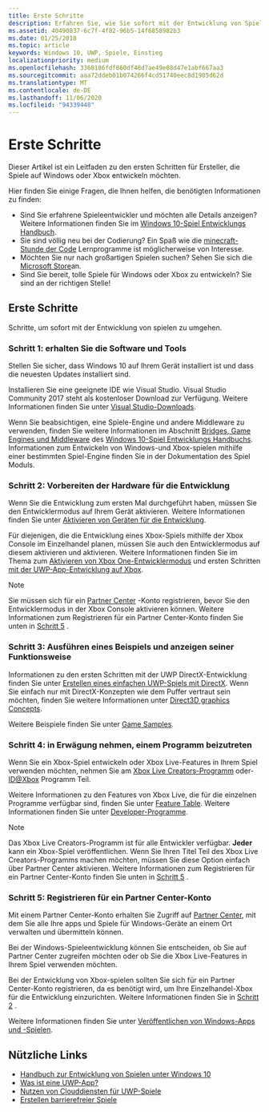 ```yaml
---
title: Erste Schritte
description: Erfahren Sie, wie Sie sofort mit der Entwicklung von Spielen für Windows oder Xbox beginnen, indem Sie dieses Schnellstart Handbuch befolgen.
ms.assetid: 40490837-6c7f-4f82-96b5-14f6858982b3
ms.date: 01/25/2018
ms.topic: article
keywords: Windows 10, UWP, Spiele, Einstieg
localizationpriority: medium
ms.openlocfilehash: 3368186fdf860df48d7ae49e08d47e1abf667aa3
ms.sourcegitcommit: aaa72ddeb01b074266f4cd51740eec8d1905d62d
ms.translationtype: MT
ms.contentlocale: de-DE
ms.lasthandoff: 11/06/2020
ms.locfileid: "94339448"
---
```

# <a name="getting-started"></a>Erste Schritte

Dieser Artikel ist ein Leitfaden zu den ersten Schritten für Ersteller, die Spiele auf Windows oder Xbox entwickeln möchten. 

Hier finden Sie einige Fragen, die Ihnen helfen, die benötigten Informationen zu finden:
* Sind Sie erfahrene Spieleentwickler und möchten alle Details anzeigen? Weitere Informationen finden Sie im [Windows 10-Spiel Entwicklungs Handbuch](e2e.md).
* Sie sind völlig neu bei der Codierung? Ein Spaß wie die [minecraft-Stunde der Code](https://code.org/minecraft) Lernprogramme ist möglicherweise von Interesse.
* Möchten Sie nur nach großartigen Spielen suchen? Sehen Sie sich die [Microsoft Store](https://www.microsoft.com/store)an.
* Sind Sie bereit, tolle Spiele für Windows oder Xbox zu entwickeln?  Sie sind an der richtigen Stelle!

## <a name="quick-start-guide"></a>Erste Schritte

Schritte, um sofort mit der Entwicklung von spielen zu umgehen.

### <a name="step-1-get-the-software-and-tools"></a>Schritt 1: erhalten Sie die Software und Tools

Stellen Sie sicher, dass Windows 10 auf Ihrem Gerät installiert ist und dass die neuesten Updates installiert sind.

Installieren Sie eine geeignete IDE wie Visual Studio. Visual Studio Community 2017 steht als kostenloser Download zur Verfügung. Weitere Informationen finden Sie unter [Visual Studio-Downloads](https://visualstudio.microsoft.com/downloads/).

Wenn Sie beabsichtigen, eine Spiele-Engine und andere Middleware zu verwenden, finden Sie weitere Informationen im Abschnitt [Bridges, Game Engines und Middleware](e2e.md#bridges-game-engines-and-middleware) des [Windows 10-Spiel Entwicklungs Handbuchs](e2e.md). Informationen zum Entwickeln von Windows-und Xbox-spielen mithilfe einer bestimmten Spiel-Engine finden Sie in der Dokumentation des Spiel Moduls.

### <a name="step-2-prepare-your-hardware-for-development"></a>Schritt 2: Vorbereiten der Hardware für die Entwicklung

Wenn Sie die Entwicklung zum ersten Mal durchgeführt haben, müssen Sie den Entwicklermodus auf Ihrem Gerät aktivieren. Weitere Informationen finden Sie unter [Aktivieren von Geräten für die Entwicklung](/windows/apps/get-started/enable-your-device-for-development).

Für diejenigen, die die Entwicklung eines Xbox-Spiels mithilfe der Xbox Console im Einzelhandel planen, müssen Sie auch den Entwicklermodus auf diesem aktivieren und aktivieren. Weitere Informationen finden Sie im Thema zum [Aktivieren von Xbox One-Entwicklermodus](../xbox-apps/devkit-activation.md) und ersten Schritten [mit der UWP-App-Entwicklung auf Xbox](../xbox-apps/getting-started.md). 

> [!Note]
> Sie müssen sich für ein [Partner Center](https://partner.microsoft.com/dashboard)  -Konto registrieren, bevor Sie den Entwicklermodus in der Xbox Console aktivieren können. Weitere Informationen zum Registrieren für ein Partner Center-Konto finden Sie unten in [Schritt 5](#step-5-sign-up-for-a-partner-center-account) .

### <a name="step-3-run-a-sample-and-see-how-it-works"></a>Schritt 3: Ausführen eines Beispiels und anzeigen seiner Funktionsweise

Informationen zu den ersten Schritten mit der UWP DirectX-Entwicklung finden Sie unter [Erstellen eines einfachen UWP-Spiels mit DirectX](tutorial--create-your-first-uwp-directx-game.md). Wenn Sie einfach nur mit DirectX-Konzepten wie dem Puffer vertraut sein möchten, finden Sie weitere Informationen unter [Direct3D graphics Concepts](../graphics-concepts/index.md).

Weitere Beispiele finden Sie unter [Game Samples](e2e.md#game-samples).

### <a name="step-4-consider-joining-a-program"></a>Schritt 4: in Erwägung nehmen, einem Programm beizutreten

Wenn Sie ein Xbox-Spiel entwickeln oder Xbox Live-Features in Ihrem Spiel verwenden möchten, nehmen Sie am [Xbox Live Creators-Programm](https://developer.microsoft.com/games/xbox/xboxlive/creator) oder- [ID@Xbox](https://www.xbox.com/Developers/id) Programm Teil. 

Weitere Informationen zu den Features von Xbox Live, die für die einzelnen Programme verfügbar sind, finden Sie unter [Feature Table](/gaming/xbox-live/developer-program-overview.md#feature-table). Weitere Informationen finden Sie unter [Developer-Programme](e2e.md#developer-programs).

> [!Note]
> Das Xbox Live Creators-Programm ist für alle Entwickler verfügbar. **Jeder** kann ein Xbox-Spiel veröffentlichen. Wenn Sie Ihren Titel Teil des Xbox Live Creators-Programms machen möchten, müssen Sie diese Option einfach über Partner Center aktivieren. Weitere Informationen zum Registrieren für ein Partner Center-Konto finden Sie unten in [Schritt 5](#step-5-sign-up-for-a-partner-center-account) .

### <a name="step-5-sign-up-for-a-partner-center-account"></a>Schritt 5: Registrieren für ein Partner Center-Konto

Mit einem Partner Center-Konto erhalten Sie Zugriff auf [Partner Center](https://partner.microsoft.com/dashboard), mit dem Sie alle Ihre apps und Spiele für Windows-Geräte an einem Ort verwalten und übermitteln können.

Bei der Windows-Spieleentwicklung können Sie entscheiden, ob Sie auf Partner Center zugreifen möchten oder ob Sie die Xbox Live-Features in Ihrem Spiel verwenden möchten.

Bei der Entwicklung von Xbox-spielen sollten Sie sich für ein Partner Center-Konto registrieren, da es benötigt wird, um Ihre Einzelhandel-Xbox für die Entwicklung einzurichten. Weitere Informationen finden Sie in [Schritt 2](#step-2-prepare-your-hardware-for-development) .

Weitere Informationen finden Sie unter [Veröffentlichen von Windows-Apps und -Spielen](../publish/index.md).

## <a name="useful-links"></a>Nützliche Links

* [Handbuch zur Entwicklung von Spielen unter Windows 10](e2e.md)
* [Was ist eine UWP-App?](../get-started/universal-application-platform-guide.md)
* [Nutzen von Clouddiensten für UWP-Spiele](cloud-for-games.md)
* [Erstellen barrierefreier Spiele](accessibility-for-games.md)